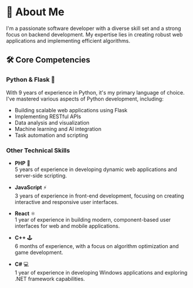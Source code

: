 # 🚀 About Me

I'm a passionate software developer with a diverse skill set and a strong focus on backend development. My expertise lies in creating robust web applications and implementing efficient algorithms.

## 🛠️ Core Competencies

### Python & Flask 🐍
With 9 years of experience in Python, it's my primary language of choice. I've mastered various aspects of Python development, including:
- Building scalable web applications using Flask
- Implementing RESTful APIs
- Data analysis and visualization
- Machine learning and AI integration
- Task automation and scripting

### Other Technical Skills

- **PHP** 🐘  
  5 years of experience in developing dynamic web applications and server-side scripting.

- **JavaScript** ⚡  
  3 years of experience in front-end development, focusing on creating interactive and responsive user interfaces.

- **React** ⚛️  
  1 year of experience in building modern, component-based user interfaces for web and mobile applications.

- **C++** 🕹️  
  6 months of experience, with a focus on algorithm optimization and game development.

- **C#** 💻  
  1 year of experience in developing Windows applications and exploring .NET framework capabilities.

